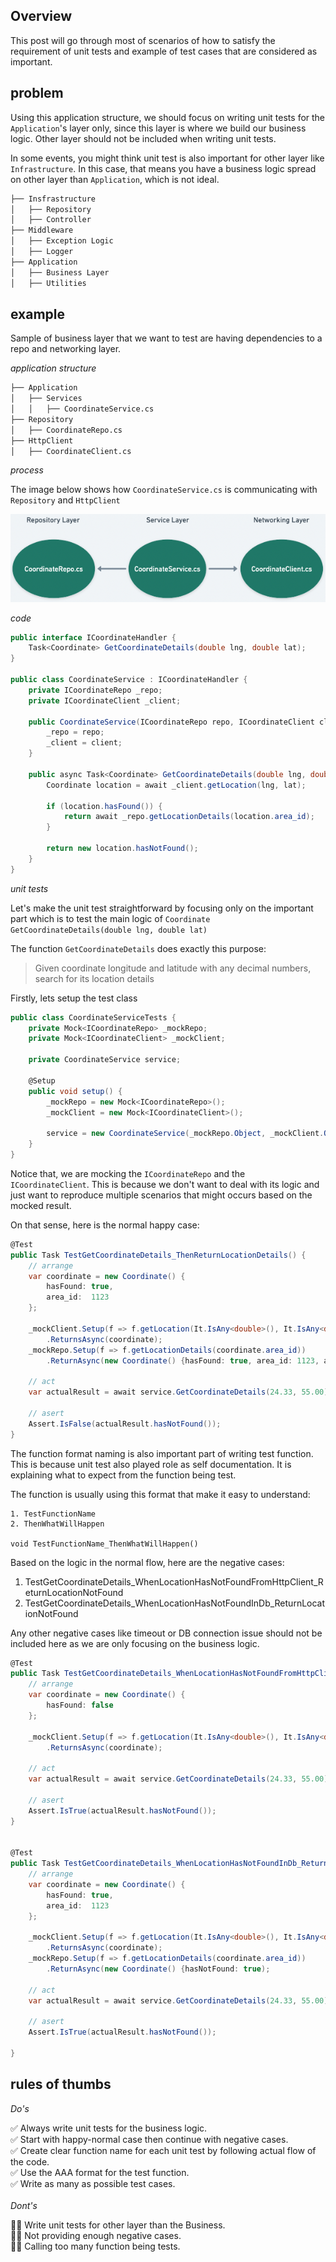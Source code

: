 ## Overview
This post will go through most of scenarios of how to satisfy the requirement of unit tests and example of test cases that are considered as important.

## problem
Using this application structure, we should focus on writing unit tests for the `Application`'s layer only, since this layer is where we build our business logic. Other layer should not be included when writing unit tests. 

In some events, you might think unit test is also important for other layer like `Infrastructure`. In this case, that means you have a business logic spread on other layer than `Application`, which is not ideal. 

```bash
├── Insfrastructure
│   ├── Repository
│   ├── Controller
├── Middleware
│   ├── Exception Logic
│   ├── Logger
├── Application
│   ├── Business Layer
│   ├── Utilities
```


## example
Sample of business layer that we want to test are having dependencies to a repo and networking layer.

*application structure*
```bash
├── Application
│   ├── Services                    
│   │   ├── CoordinateService.cs
├── Repository                  
│   ├── CoordinateRepo.cs
├── HttpClient
│   ├── CoordinateClient.cs          
```
*process*

The image below shows how `CoordinateService.cs` is communicating with `Repository` and `HttpClient`

![img](/assets/images/app-structure.png)

*code*

```c#
public interface ICoordinateHandler {
    Task<Coordinate> GetCoordinateDetails(double lng, double lat);
}

public class CoordinateService : ICoordinateHandler {
    private ICoordinateRepo _repo;
    private ICoordinateClient _client;

    public CoordinateService(ICoordinateRepo repo, ICoordinateClient client) {
        _repo = repo;
        _client = client;
    }

    public async Task<Coordinate> GetCoordinateDetails(double lng, double lat) {
        Coordinate location = await _client.getLocation(lng, lat);
        
        if (location.hasFound()) {
            return await _repo.getLocationDetails(location.area_id);
        }
        
        return new location.hasNotFound();
    }
}
```

*unit tests*

Let's make the unit test straightforward by focusing only on the important part which is to test the main logic of `Coordinate GetCoordinateDetails(double lng, double lat)`

The function `GetCoordinateDetails` does exactly this purpose:

> Given coordinate longitude and latitude with any decimal numbers, search for its location details


Firstly, lets setup the test class

```c#
public class CoordinateServiceTests {
    private Mock<ICoordinateRepo> _mockRepo;
    private Mock<ICoordinateClient> _mockClient;

    private CoordinateService service;

    @Setup
    public void setup() {
        _mockRepo = new Mock<ICoordinateRepo>();
        _mockClient = new Mock<ICoordinateClient>();

        service = new CoordinateService(_mockRepo.Object, _mockClient.Object);
    }
}
```
Notice that, we are mocking the `ICoordinateRepo` and the `ICoordinateClient`. This is because we don't want to deal with its logic and just want to reproduce multiple scenarios that might occurs based on the mocked result.


On that sense, here is the normal happy case:
```c#
@Test
public Task TestGetCoordinateDetails_ThenReturnLocationDetails() {
    // arrange
    var coordinate = new Coordinate() { 
        hasFound: true,
        area_id:  1123
    };

    _mockClient.Setup(f => f.getLocation(It.IsAny<double>(), It.IsAny<double>()))
        .ReturnsAsync(coordinate);
    _mockRepo.Setup(f => f.getLocationDetails(coordinate.area_id))
        .ReturnAsync(new Coordinate() {hasFound: true, area_id: 1123, area_name: "downtown"});

    // act
    var actualResult = await service.GetCoordinateDetails(24.33, 55.00);

    // asert
    Assert.IsFalse(actualResult.hasNotFound());
}
```

The function format naming is also important part of writing test function. This is because unit test also played role as self documentation. It is explaining what to expect from the function being test.

The function is usually using this format that make it easy to understand:
```
1. TestFunctionName
2. ThenWhatWillHappen

void TestFunctionName_ThenWhatWillHappen()
```

Based on the logic in the normal flow, here are the negative cases:
1. TestGetCoordinateDetails_WhenLocationHasNotFoundFromHttpClient_ReturnLocationNotFound
2. TestGetCoordinateDetails_WhenLocationHasNotFoundInDb_ReturnLocationNotFound

Any other negative cases like timeout or DB connection issue should not be included here as we are only focusing on the business logic.

```c#
@Test
public Task TestGetCoordinateDetails_WhenLocationHasNotFoundFromHttpClient_ReturnLocationNotFound() {
    // arrange
    var coordinate = new Coordinate() { 
        hasFound: false
    };

    _mockClient.Setup(f => f.getLocation(It.IsAny<double>(), It.IsAny<double>()))
        .ReturnsAsync(coordinate);

    // act
    var actualResult = await service.GetCoordinateDetails(24.33, 55.00);

    // asert
    Assert.IsTrue(actualResult.hasNotFound());    
}


@Test
public Task TestGetCoordinateDetails_WhenLocationHasNotFoundInDb_ReturnLocationNotFound() {
    // arrange
    var coordinate = new Coordinate() { 
        hasFound: true,
        area_id:  1123
    };

    _mockClient.Setup(f => f.getLocation(It.IsAny<double>(), It.IsAny<double>()))
        .ReturnsAsync(coordinate);
    _mockRepo.Setup(f => f.getLocationDetails(coordinate.area_id))
        .ReturnAsync(new Coordinate() {hasNotFound: true);

    // act
    var actualResult = await service.GetCoordinateDetails(24.33, 55.00);

    // asert
    Assert.IsTrue(actualResult.hasNotFound());
    
}
```

## rules of thumbs
*Do's*

✅ Always write unit tests for the business logic.<br>
✅ Start with happy-normal case then continue with negative cases.<br>
✅ Create clear function name for each unit test by following actual flow of the code.<br>
✅ Use the AAA format for the test function.<br>
✅ Write as many as possible test cases.<br>
<br>
*Dont's*

🙅‍♂️ Write unit tests for other layer than the Business.<br>
🙅‍♂️ Not providing enough negative cases.<br>
🙅‍♂️ Calling too many function being tests.<br>
